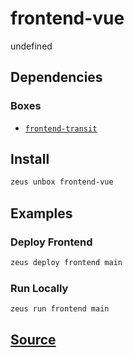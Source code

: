 
frontend-vue
====================


undefined



## Dependencies
### Boxes
* [`frontend-transit`](frontend-transit.md)




## Install
```bash
zeus unbox frontend-vue
```
## Examples
### Deploy Frontend 
```bash
zeus deploy frontend main
```
### Run Locally 
```bash
zeus run frontend main
```










## [Source](https://github.com/liquidapps-io/zeus-sdk/tree/master/boxes/groups/frontends/frontend-vue)